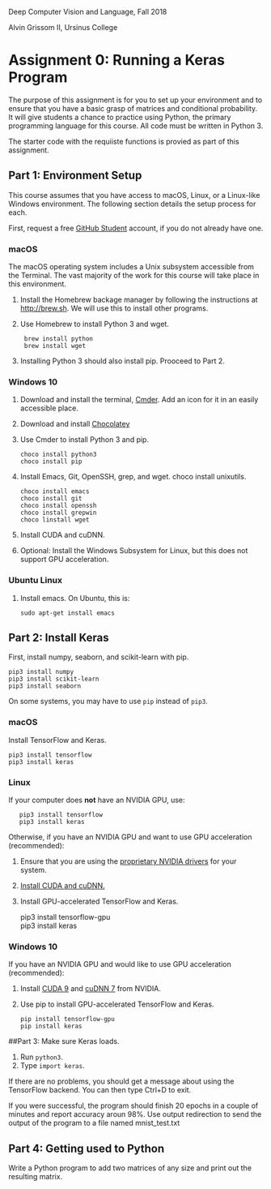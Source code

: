 Deep Computer Vision and Language, Fall 2018

Alvin Grissom II, Ursinus College


# Assignment 0: Running a Keras Program

The purpose of this assignment is for you to set up your environment and to ensure that you have a basic grasp of matrices and conditional probability.  It will give students a chance to practice using Python, the primary programming language for this course.  All code must be written in Python 3.  

The starter code with the requiiste functions is provied as part of this assignment.

## Part 1: Environment Setup

This course assumes that you have access to macOS, Linux, or a Linux-like Windows environment.  The following section details the setup process for each.

First, request a free [GitHub Student](https://education.github.com/pack) account, if you do not already have one.

### macOS

The macOS operating system includes a Unix subsystem accessible from the Terminal.  The vast majority of the work for this course will take place in this environment.

1. Install the Homebrew backage manager by following the instructions at http://brew.sh.  We will use this to install other programs.
2. Use Homebrew to install Python 3 and wget.

        brew install python
        brew install wget

3. Installing Python 3 should also install pip.  Prooceed to Part 2.


### Windows 10

1.  Download and install the terminal, [Cmder](http://cmder.net).  Add an icon for it in an easily accessible place.
2.  Download and install [Chocolatey](https://chocolatey.org)
3.  Use Cmder to install Python 3 and pip.

        choco install python3
        choco install pip
        
4.  Install Emacs, Git, OpenSSH, grep, and wget.
    choco install unixutils.
    
        choco install emacs
        choco install git
        choco install openssh
        choco install grepwin
        choco linstall wget
        
5.  Install CUDA and cuDNN.    

6.  Optional: Install the Windows Subsystem for Linux, but this does not support GPU acceleration. 

### Ubuntu Linux

1.  Install emacs.  On Ubuntu, this is:

        sudo apt-get install emacs


## Part 2: Install Keras
First, install numpy, seaborn, and scikit-learn with pip.

    pip3 install numpy
    pip3 install scikit-learn
    pip3 install seaborn

On some systems, you may have to use `pip` instead of `pip3`.
### macOS

Install TensorFlow and Keras.
    
    pip3 install tensorflow
    pip3 install keras
    
### Linux
If your computer does **not** have an NVIDIA GPU, use:

       pip3 install tensorflow
       pip3 install keras
  
   Otherwise, if you have an NVIDIA GPU and want to use GPU acceleration (recommended):
   1.  Ensure that you are using the [proprietary NVIDIA drivers](https://www.nvidia.com/object/unix.html) for your system.
   2. [Install CUDA and cuDNN.](https://yangcha.github.io/CUDA90/)
   3.  Install GPU-accelerated TensorFlow and Keras.

       pip3 install tensorflow-gpu     
       pip3 install keras


### Windows 10
If you have an NVIDIA GPU and would like to use GPU acceleration (recommended):

1.  Install [CUDA 9](https://developer.nvidia.com/cuda-downloads) and [cuDNN 7](https://docs.nvidia.com/deeplearning/sdk/cudnn-install/index.html#installwindows) from NVIDIA.

2.  Use pip to install GPU-accelerated TensorFlow and Keras.

        pip install tensorflow-gpu
        pip install keras

##Part 3: Make sure Keras loads.


1. Run `python3`.
2. Type `import keras`.
   
If there are no problems, you should get a message about using the TensorFlow backend.  You can then type Ctrl+D to exit.

If you were successful, the program should finish 20 epochs in a couple of minutes and report accuracy aroun 98%.  Use output redirection to send the output of the program to a file named mnist_test.txt

## Part 4: Getting used to Python

Write a Python program to add two matrices of any size and print out the resulting matrix.




